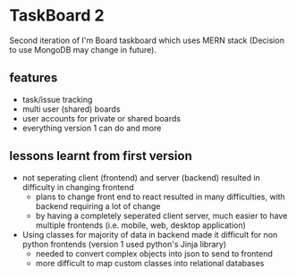 # TaskBoard 2

Second iteration of I'm Board taskboard which uses MERN stack (Decision to use MongoDB may change in future).

## features

- task/issue tracking
- multi user (shared) boards
- user accounts for private or shared boards
- everything version 1 can do and more

## lessons learnt from first version

- not seperating client (frontend) and server (backend) resulted in difficulty in changing frontend
  - plans to change front end to react resulted in many difficulties, with backend requiring a lot of change
  - by having a completely seperated client server, much easier to have multiple frontends (i.e. mobile, web, desktop application)
- Using classes for majority of data in backend made it difficult for non python frontends (version 1 used python's Jinja library)
  - needed to convert complex objects into json to send to frontend
  - more difficult to map custom classes into relational databases
